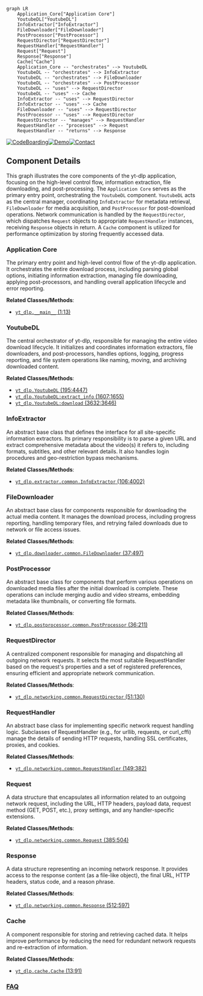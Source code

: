 ```mermaid
graph LR
    Application_Core["Application Core"]
    YoutubeDL["YoutubeDL"]
    InfoExtractor["InfoExtractor"]
    FileDownloader["FileDownloader"]
    PostProcessor["PostProcessor"]
    RequestDirector["RequestDirector"]
    RequestHandler["RequestHandler"]
    Request["Request"]
    Response["Response"]
    Cache["Cache"]
    Application_Core -- "orchestrates" --> YoutubeDL
    YoutubeDL -- "orchestrates" --> InfoExtractor
    YoutubeDL -- "orchestrates" --> FileDownloader
    YoutubeDL -- "orchestrates" --> PostProcessor
    YoutubeDL -- "uses" --> RequestDirector
    YoutubeDL -- "uses" --> Cache
    InfoExtractor -- "uses" --> RequestDirector
    InfoExtractor -- "uses" --> Cache
    FileDownloader -- "uses" --> RequestDirector
    PostProcessor -- "uses" --> RequestDirector
    RequestDirector -- "manages" --> RequestHandler
    RequestHandler -- "processes" --> Request
    RequestHandler -- "returns" --> Response
```
[![CodeBoarding](https://img.shields.io/badge/Generated%20by-CodeBoarding-9cf?style=flat-square)](https://github.com/CodeBoarding/GeneratedOnBoardings)[![Demo](https://img.shields.io/badge/Try%20our-Demo-blue?style=flat-square)](https://www.codeboarding.org/demo)[![Contact](https://img.shields.io/badge/Contact%20us%20-%20contact@codeboarding.org-lightgrey?style=flat-square)](mailto:contact@codeboarding.org)

## Component Details

This graph illustrates the core components of the yt-dlp application, focusing on the high-level control flow, information extraction, file downloading, and post-processing. The `Application Core` serves as the primary entry point, orchestrating the `YoutubeDL` component. `YoutubeDL` acts as the central manager, coordinating `InfoExtractor` for metadata retrieval, `FileDownloader` for media acquisition, and `PostProcessor` for post-download operations. Network communication is handled by the `RequestDirector`, which dispatches `Request` objects to appropriate `RequestHandler` instances, receiving `Response` objects in return. A `Cache` component is utilized for performance optimization by storing frequently accessed data.

### Application Core
The primary entry point and high-level control flow of the yt-dlp application. It orchestrates the entire download process, including parsing global options, initiating information extraction, managing file downloading, applying post-processors, and handling overall application lifecycle and error reporting.


**Related Classes/Methods**:

- <a href="https://github.com/yt-dlp/yt-dlp/blob/master/yt_dlp/__main__.py#L1-L13" target="_blank" rel="noopener noreferrer">`yt_dlp.__main__` (1:13)</a>


### YoutubeDL
The central orchestrator of yt-dlp, responsible for managing the entire video download lifecycle. It initializes and coordinates information extractors, file downloaders, and post-processors, handles options, logging, progress reporting, and file system operations like naming, moving, and archiving downloaded content.


**Related Classes/Methods**:

- <a href="https://github.com/yt-dlp/yt-dlp/blob/master/yt_dlp/YoutubeDL.py#L195-L4447" target="_blank" rel="noopener noreferrer">`yt_dlp.YoutubeDL` (195:4447)</a>
- <a href="https://github.com/yt-dlp/yt-dlp/blob/master/yt_dlp/YoutubeDL.py#L1607-L1655" target="_blank" rel="noopener noreferrer">`yt_dlp.YoutubeDL:extract_info` (1607:1655)</a>
- <a href="https://github.com/yt-dlp/yt-dlp/blob/master/yt_dlp/YoutubeDL.py#L3632-L3646" target="_blank" rel="noopener noreferrer">`yt_dlp.YoutubeDL:download` (3632:3646)</a>


### InfoExtractor
An abstract base class that defines the interface for all site-specific information extractors. Its primary responsibility is to parse a given URL and extract comprehensive metadata about the video(s) it refers to, including formats, subtitles, and other relevant details. It also handles login procedures and geo-restriction bypass mechanisms.


**Related Classes/Methods**:

- <a href="https://github.com/yt-dlp/yt-dlp/blob/master/yt_dlp/extractor/common.py#L106-L4002" target="_blank" rel="noopener noreferrer">`yt_dlp.extractor.common.InfoExtractor` (106:4002)</a>


### FileDownloader
An abstract base class for components responsible for downloading the actual media content. It manages the download process, including progress reporting, handling temporary files, and retrying failed downloads due to network or file access issues.


**Related Classes/Methods**:

- <a href="https://github.com/yt-dlp/yt-dlp/blob/master/yt_dlp/downloader/common.py#L37-L497" target="_blank" rel="noopener noreferrer">`yt_dlp.downloader.common.FileDownloader` (37:497)</a>


### PostProcessor
An abstract base class for components that perform various operations on downloaded media files after the initial download is complete. These operations can include merging audio and video streams, embedding metadata like thumbnails, or converting file formats.


**Related Classes/Methods**:

- <a href="https://github.com/yt-dlp/yt-dlp/blob/master/yt_dlp/postprocessor/common.py#L36-L211" target="_blank" rel="noopener noreferrer">`yt_dlp.postprocessor.common.PostProcessor` (36:211)</a>


### RequestDirector
A centralized component responsible for managing and dispatching all outgoing network requests. It selects the most suitable RequestHandler based on the request's properties and a set of registered preferences, ensuring efficient and appropriate network communication.


**Related Classes/Methods**:

- <a href="https://github.com/yt-dlp/yt-dlp/blob/master/yt_dlp/networking/common.py#L51-L130" target="_blank" rel="noopener noreferrer">`yt_dlp.networking.common.RequestDirector` (51:130)</a>


### RequestHandler
An abstract base class for implementing specific network request handling logic. Subclasses of RequestHandler (e.g., for urllib, requests, or curl_cffi) manage the details of sending HTTP requests, handling SSL certificates, proxies, and cookies.


**Related Classes/Methods**:

- <a href="https://github.com/yt-dlp/yt-dlp/blob/master/yt_dlp/networking/common.py#L149-L382" target="_blank" rel="noopener noreferrer">`yt_dlp.networking.common.RequestHandler` (149:382)</a>


### Request
A data structure that encapsulates all information related to an outgoing network request, including the URL, HTTP headers, payload data, request method (GET, POST, etc.), proxy settings, and any handler-specific extensions.


**Related Classes/Methods**:

- <a href="https://github.com/yt-dlp/yt-dlp/blob/master/yt_dlp/networking/common.py#L385-L504" target="_blank" rel="noopener noreferrer">`yt_dlp.networking.common.Request` (385:504)</a>


### Response
A data structure representing an incoming network response. It provides access to the response content (as a file-like object), the final URL, HTTP headers, status code, and a reason phrase.


**Related Classes/Methods**:

- <a href="https://github.com/yt-dlp/yt-dlp/blob/master/yt_dlp/networking/common.py#L512-L597" target="_blank" rel="noopener noreferrer">`yt_dlp.networking.common.Response` (512:597)</a>


### Cache
A component responsible for storing and retrieving cached data. It helps improve performance by reducing the need for redundant network requests and re-extraction of information.


**Related Classes/Methods**:

- <a href="https://github.com/yt-dlp/yt-dlp/blob/master/yt_dlp/cache.py#L13-L91" target="_blank" rel="noopener noreferrer">`yt_dlp.cache.Cache` (13:91)</a>




### [FAQ](https://github.com/CodeBoarding/GeneratedOnBoardings/tree/main?tab=readme-ov-file#faq)